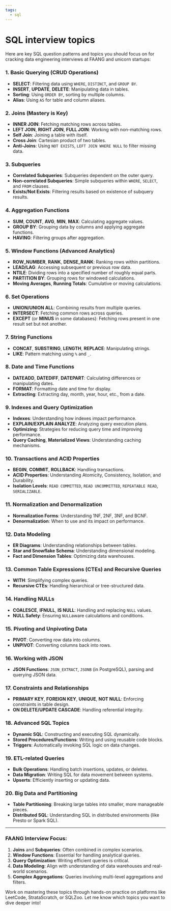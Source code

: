 ```yaml
---
tags:
  - sql
---
```

# SQL interview topics

Here are key SQL question patterns and topics you should focus on for cracking data engineering interviews at FAANG and unicorn startups:

### 1. **Basic Querying (CRUD Operations)**

- **SELECT**: Filtering data using `WHERE`, `DISTINCT`, and `GROUP BY`.
- **INSERT**, **UPDATE**, **DELETE**: Manipulating data in tables.
- **Sorting**: Using `ORDER BY`, sorting by multiple columns.
- **Alias**: Using `AS` for table and column aliases.

### 2. **Joins (Mastery is Key)**

- **INNER JOIN**: Fetching matching rows across tables.
- **LEFT JOIN**, **RIGHT JOIN**, **FULL JOIN**: Working with non-matching rows.
- **Self Join**: Joining a table with itself.
- **Cross Join**: Cartesian product of two tables.
- **Anti-Joins**: Using `NOT EXISTS`, `LEFT JOIN WHERE NULL` to filter missing data.

### 3. **Subqueries**

- **Correlated Subqueries**: Subqueries dependent on the outer query.
- **Non-correlated Subqueries**: Simple subqueries within `WHERE`, `SELECT`, and `FROM` clauses.
- **Exists/Not Exists**: Filtering results based on existence of subquery results.

### 4. **Aggregation Functions**

- **SUM**, **COUNT**, **AVG**, **MIN**, **MAX**: Calculating aggregate values.
- **GROUP BY**: Grouping data by columns and applying aggregate functions.
- **HAVING**: Filtering groups after aggregation.

### 5. **Window Functions (Advanced Analytics)**

- **ROW_NUMBER**, **RANK**, **DENSE_RANK**: Ranking rows within partitions.
- **LEAD/LAG**: Accessing subsequent or previous row data.
- **NTILE**: Dividing rows into a specified number of roughly equal parts.
- **PARTITION BY**: Grouping rows for windowed calculations.
- **Moving Averages**, **Running Totals**: Cumulative or moving calculations.

### 6. **Set Operations**

- **UNION/UNION ALL**: Combining results from multiple queries.
- **INTERSECT**: Fetching common rows across queries.
- **EXCEPT** (or **MINUS** in some databases): Fetching rows present in one result set but not another.

### 7. **String Functions**

- **CONCAT**, **SUBSTRING**, **LENGTH**, **REPLACE**: Manipulating strings.
- **LIKE**: Pattern matching using `%` and `_`.

### 8. **Date and Time Functions**

- **DATEADD**, **DATEDIFF**, **DATEPART**: Calculating differences or manipulating dates.
- **FORMAT**: Formatting date and time for display.
- **Extracting**: Extracting day, month, year, hour, etc., from a date.

### 9. **Indexes and Query Optimization**

- **Indexes**: Understanding how indexes impact performance.
- **EXPLAIN/EXPLAIN ANALYZE**: Analyzing query execution plans.
- **Optimizing**: Strategies for reducing query time and improving performance.
- **Query Caching**, **Materialized Views**: Understanding caching mechanisms.

### 10. **Transactions and ACID Properties**

- **BEGIN**, **COMMIT**, **ROLLBACK**: Handling transactions.
- **ACID Properties**: Understanding Atomicity, Consistency, Isolation, and Durability.
- **Isolation Levels**: `READ COMMITTED`, `READ UNCOMMITTED`, `REPEATABLE READ`, `SERIALIZABLE`.

### 11. **Normalization and Denormalization**

- **Normalization Forms**: Understanding 1NF, 2NF, 3NF, and BCNF.
- **Denormalization**: When to use and its impact on performance.

### 12. **Data Modeling**

- **ER Diagrams**: Understanding relationships between tables.
- **Star and Snowflake Schema**: Understanding dimensional modeling.
- **Fact and Dimension Tables**: Optimizing data warehouses.

### 13. **Common Table Expressions (CTEs) and Recursive Queries**

- **WITH**: Simplifying complex queries.
- **Recursive CTEs**: Handling hierarchical or tree-structured data.

### 14. **Handling NULLs**

- **COALESCE**, **IFNULL**, **IS NULL**: Handling and replacing `NULL` values.
- **NULL Safety**: Ensuring `NULL`aware calculations and conditions.

### 15. **Pivoting and Unpivoting Data**

- **PIVOT**: Converting row data into columns.
- **UNPIVOT**: Converting columns back into rows.

### 16. **Working with JSON**

- **JSON Functions**: `JSON_EXTRACT`, `JSONB` (in PostgreSQL), parsing and querying JSON data.

### 17. **Constraints and Relationships**

- **PRIMARY KEY**, **FOREIGN KEY**, **UNIQUE**, **NOT NULL**: Enforcing constraints in table design.
- **ON DELETE/UPDATE CASCADE**: Handling referential integrity.

### 18. **Advanced SQL Topics**

- **Dynamic SQL**: Constructing and executing SQL dynamically.
- **Stored Procedures/Functions**: Writing and using reusable code blocks.
- **Triggers**: Automatically invoking SQL logic on data changes.

### 19. **ETL-related Queries**

- **Bulk Operations**: Handling batch insertions, updates, or deletes.
- **Data Migration**: Writing SQL for data movement between systems.
- **Upserts**: Efficiently inserting or updating data.

### 20. **Big Data and Partitioning**

- **Table Partitioning**: Breaking large tables into smaller, more manageable pieces.
- **Distributed SQL**: Understanding SQL in distributed environments (like Presto or Spark SQL).

---

### FAANG Interview Focus:

1. **Joins** and **Subqueries**: Often combined in complex scenarios.
2. **Window Functions**: Essential for handling analytical queries.
3. **Query Optimization**: Writing efficient queries is critical.
4. **Data Modeling**: Align with understanding of data warehouses and real-world scenarios.
5. **Complex Aggregations**: Queries involving multi-level aggregations and filters.

Work on mastering these topics through hands-on practice on platforms like LeetCode, StrataScratch, or SQLZoo. Let me know which topics you want to dive deeper into!